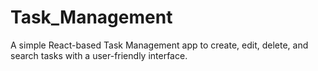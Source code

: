 # Task_Management
A simple React-based Task Management app to create, edit, delete, and search tasks with a user-friendly interface.
